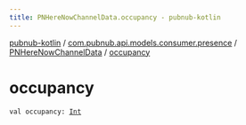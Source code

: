```yaml
---
title: PNHereNowChannelData.occupancy - pubnub-kotlin
---
```


[pubnub-kotlin](../../index.html) / [com.pubnub.api.models.consumer.presence](../index.html) / [PNHereNowChannelData](index.html) / [occupancy](./occupancy.html)

# occupancy

`val occupancy: `[`Int`](https://kotlinlang.org/api/latest/jvm/stdlib/kotlin/-int/index.html)